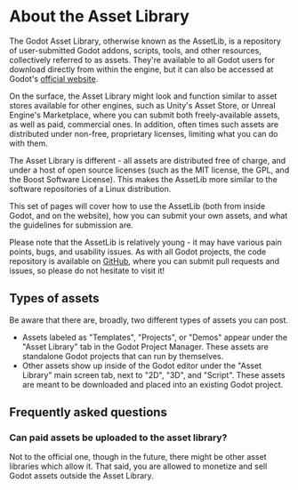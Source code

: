 # About the Asset Library

The Godot Asset Library, otherwise known as the AssetLib, is a
repository of user-submitted Godot addons, scripts, tools, and other
resources, collectively referred to as assets. They're available to all
Godot users for download directly from within the engine, but it can
also be accessed at Godot's [official
website](https://godotengine.org/asset-library/asset).

On the surface, the Asset Library might look and function similar to
asset stores available for other engines, such as Unity's Asset Store,
or Unreal Engine's Marketplace, where you can submit both
freely-available assets, as well as paid, commercial ones. In addition,
often times such assets are distributed under non-free, proprietary
licenses, limiting what you can do with them.

The Asset Library is different - all assets are distributed free of
charge, and under a host of open source licenses (such as the MIT
license, the GPL, and the Boost Software License). This makes the
AssetLib more similar to the software repositories of a Linux
distribution.

This set of pages will cover how to use the AssetLib (both from inside
Godot, and on the website), how you can submit your own assets, and what
the guidelines for submission are.

Please note that the AssetLib is relatively young - it may have various
pain points, bugs, and usability issues. As with all Godot projects, the
code repository is available on
[GitHub](https://github.com/godotengine/godot-asset-library), where you
can submit pull requests and issues, so please do not hesitate to visit
it!

## Types of assets

Be aware that there are, broadly, two different types of assets you can
post.

-   Assets labeled as "Templates", "Projects", or "Demos" appear under
    the "Asset Library" tab in the Godot Project Manager. These assets
    are standalone Godot projects that can run by themselves.
-   Other assets show up inside of the Godot editor under the "Asset
    Library" main screen tab, next to "2D", "3D", and "Script". These
    assets are meant to be downloaded and placed into an existing Godot
    project.

## Frequently asked questions

### Can paid assets be uploaded to the asset library?

Not to the official one, though in the future, there might be other
asset libraries which allow it. That said, you are allowed to monetize
and sell Godot assets outside the Asset Library.
